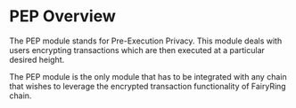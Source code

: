 # PEP Overview

The PEP module stands for Pre-Execution Privacy. This module deals with users encrypting transactions which are then executed at a particular desired height.

The PEP module is the only module that has to be integrated with any chain that wishes to leverage the encrypted transaction functionality of FairyRing chain.

